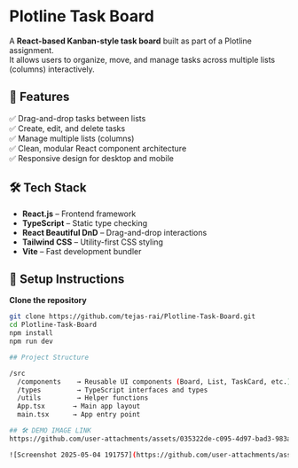 # Plotline Task Board

A **React-based Kanban-style task board** built as part of a Plotline assignment.  
It allows users to organize, move, and manage tasks across multiple lists (columns) interactively.

## 🌟 Features

✅ Drag-and-drop tasks between lists  
✅ Create, edit, and delete tasks  
✅ Manage multiple lists (columns)  
✅ Clean, modular React component architecture  
✅ Responsive design for desktop and mobile

## 🛠️ Tech Stack

- **React.js** – Frontend framework
- **TypeScript** – Static type checking
- **React Beautiful DnD** – Drag-and-drop interactions
- **Tailwind CSS** – Utility-first CSS styling
- **Vite** – Fast development bundler

## 🚀 Setup Instructions

 **Clone the repository**

```bash
git clone https://github.com/tejas-rai/Plotline-Task-Board.git
cd Plotline-Task-Board
npm install
npm run dev

## Project Structure

/src
  /components    → Reusable UI components (Board, List, TaskCard, etc.)
  /types         → TypeScript interfaces and types
  /utils         → Helper functions
  App.tsx       → Main app layout
  main.tsx      → App entry point

## 🛠️ DEMO IMAGE LINK
https://github.com/user-attachments/assets/035322de-c095-4d97-bad3-983afe42cf63

![Screenshot 2025-05-04 191757](https://github.com/user-attachments/assets/035322de-c095-4d97-bad3-983afe42cf63)
